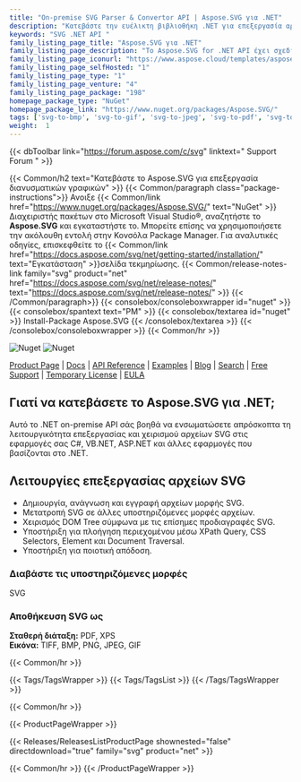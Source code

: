 ```yaml
---
title: "On-premise SVG Parser & Convertor API | Aspose.SVG για .NET"
description: "Κατεβάστε την ευέλικτη βιβλιοθήκη .NET για επεξεργασία αρχείων SVG. Το API μπορεί εύκολα να φορτώσει, να αποθηκεύσει και να μετατρέψει αρχεία SVG, καθώς και να διαβάσει και να διασχίσει τα στοιχεία του αρχείου μέσω του Document Object Model (DOM)."
keywords: "SVG .NET API "
family_listing_page_title: "Aspose.SVG για .NET"
family_listing_page_description: "Το Aspose.SVG for .NET API έχει σχεδιαστεί για να παρέχει ένα ευρύ φάσμα δυνατοτήτων για την επεξεργασία και την απόδοση εγγράφων SVG. Το μοντέλο αντικειμένου του εγγράφου (DOM) είναι πλήρως συμβατό με τις επίσημες προδιαγραφές SVG, επιτρέποντάς σας να έχετε τον πλήρη έλεγχο των κόμβων SVG και των ιδιοτήτων τους. Μπορείτε εύκολα να τροποποιήσετε το δέντρο εγγράφων, να προσθέσετε και να αφαιρέσετε κόμβους, να αλλάξετε τις ιδιότητες του κόμβου, να εφαρμόσετε φίλτρα και σενάρια όπως περιγράφεται στις επίσημες προδιαγραφές. Το API σάς επιτρέπει να μετατρέψετε το έγγραφο SVG σε PDF και δημοφιλείς μορφές εικόνας όπως BMP, PNG, JPEG και GIF."
family_listing_page_iconurl: "https://www.aspose.cloud/templates/aspose/App_Themes/V3/images/svg/272x272/aspose_svg-for-net.png"
family_listing_page_selfHosted: "1"
family_listing_page_type: "1"
family_listing_page_venture: "4"
family_listing_page_package: "198"
homepage_package_type: "NuGet"
homepage_package_link: "https://www.nuget.org/packages/Aspose.SVG/"
tags: ['svg-to-bmp', 'svg-to-gif', 'svg-to-jpeg', 'svg-to-pdf', 'svg-to-png', 'svg-to-tiff', 'svg-to-xps', 'png-to-svg', 'jpg-to-svg']
weight:  1
---
```


{{< dbToolbar link="https://forum.aspose.com/c/svg" linktext=" Support Forum " >}}

{{< Common/h2 text="Κατεβάστε το Aspose.SVG για επεξεργασία διανυσματικών γραφικών"  >}}
{{< Common/paragraph class="package-instructions">}}
Ανοιξε
{{< Common/link href="https://www.nuget.org/packages/Aspose.SVG/" text="NuGet"  >}}Διαχειριστής πακέτων στο Microsoft Visual Studio®, αναζητήστε το <b>Aspose.SVG</b> και εγκαταστήστε το. Μπορείτε επίσης να χρησιμοποιήσετε την ακόλουθη εντολή στην Κονσόλα Package Manager. Για αναλυτικές οδηγίες, επισκεφθείτε το
{{< Common/link href="https://docs.aspose.com/svg/net/getting-started/installation/" text="Εγκατάσταση"  >}}σελίδα τεκμηρίωσης.
{{< Common/release-notes-link family="svg" product="net" href="https://docs.aspose.com/svg/net/release-notes/" text="https://docs.aspose.com/svg/net/release-notes/"  >}}
{{< /Common/paragraph>}}
{{< consolebox/consoleboxwrapper id="nuget" >}}
       {{< consolebox/spantext text="PM" >}}
       {{< consolebox/textarea id="nuget" >}} Install-Package Aspose.SVG {{< /consolebox/textarea >}}
{{< /consolebox/consoleboxwrapper >}}
{{< Common/hr >}}

![Nuget](https://img.shields.io/nuget/v/Aspose.SVG) ![Nuget](https://img.shields.io/nuget/dt/Aspose.SVG?label=nuget%20downloads)

[Product Page](https://products.aspose.com/svg/net/) | [Docs](https://docs.aspose.com/svg/net/) | [API Reference](https://reference.aspose.com/svg/net/) | [Examples](https://github.com/aspose-svg/Aspose.SVG-for-.NET) | [Blog](https://blog.aspose.com/category/svg/) | [Search](https://search.aspose.com/) | [Free Support](https://forum.aspose.com/c/svg) | [Temporary License](https://purchase.aspose.com/temporary-license) | [EULA](https://about.aspose.com/legal/eula/)

## Γιατί να κατεβάσετε το Aspose.SVG για .NET;

Αυτό το .NET on-premise API σάς βοηθά να ενσωματώσετε απρόσκοπτα τη λειτουργικότητα επεξεργασίας και χειρισμού αρχείων SVG στις εφαρμογές σας C#, VB.NET, ASP.NET και άλλες εφαρμογές που βασίζονται στο .NET.

## Λειτουργίες επεξεργασίας αρχείων SVG

- Δημιουργία, ανάγνωση και εγγραφή αρχείων μορφής SVG.
- Μετατροπή SVG σε άλλες υποστηριζόμενες μορφές αρχείων.
- Χειρισμός DOM Tree σύμφωνα με τις επίσημες προδιαγραφές SVG.
- Υποστήριξη για πλοήγηση περιεχομένου μέσω XPath Query, CSS Selectors, Element και Document Traversal.
- Υποστήριξη για ποιοτική απόδοση.

### Διαβάστε τις υποστηριζόμενες μορφές

SVG

### Αποθήκευση SVG ως

**Σταθερή διάταξη:** PDF, XPS\
**Εικόνα:** TIFF, BMP, PNG, JPEG, GIF

{{< Common/hr >}}

{{< Tags/TagsWrapper >}}
 {{< Tags/TagsList >}}
{{< /Tags/TagsWrapper >}}

{{< Common/hr >}}

{{< ProductPageWrapper >}}
<!-- ReleasesListProductPage-->
   {{< Releases/ReleasesListProductPage shownested="false"  directdownload="true" family="svg" product="net" >}}
<!-- /ReleasesListProductPage-->
{{< Common/hr >}}
{{< /ProductPageWrapper >}}

